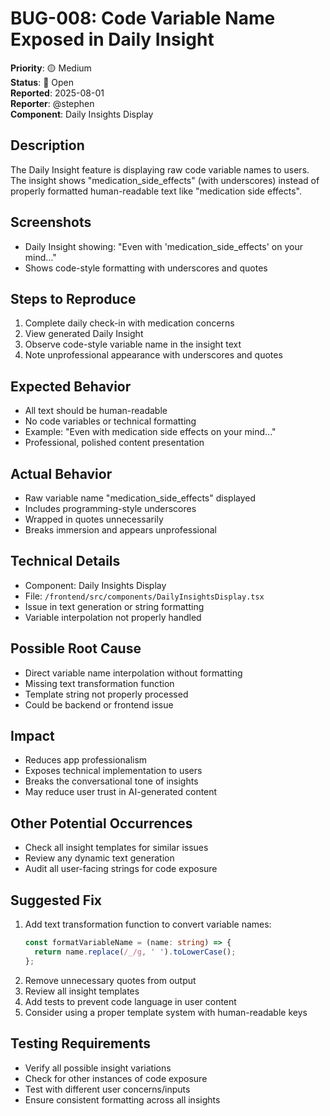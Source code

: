# BUG-008: Code Variable Name Exposed in Daily Insight

**Priority**: 🟡 Medium  
**Status**: 🔄 Open  
**Reported**: 2025-08-01  
**Reporter**: @stephen  
**Component**: Daily Insights Display  

## Description
The Daily Insight feature is displaying raw code variable names to users. The insight shows "medication_side_effects" (with underscores) instead of properly formatted human-readable text like "medication side effects".

## Screenshots
- Daily Insight showing: "Even with 'medication_side_effects' on your mind..."
- Shows code-style formatting with underscores and quotes

## Steps to Reproduce
1. Complete daily check-in with medication concerns
2. View generated Daily Insight
3. Observe code-style variable name in the insight text
4. Note unprofessional appearance with underscores and quotes

## Expected Behavior
- All text should be human-readable
- No code variables or technical formatting
- Example: "Even with medication side effects on your mind..."
- Professional, polished content presentation

## Actual Behavior
- Raw variable name "medication_side_effects" displayed
- Includes programming-style underscores
- Wrapped in quotes unnecessarily
- Breaks immersion and appears unprofessional

## Technical Details
- Component: Daily Insights Display
- File: `/frontend/src/components/DailyInsightsDisplay.tsx`
- Issue in text generation or string formatting
- Variable interpolation not properly handled

## Possible Root Cause
- Direct variable name interpolation without formatting
- Missing text transformation function
- Template string not properly processed
- Could be backend or frontend issue

## Impact
- Reduces app professionalism
- Exposes technical implementation to users
- Breaks the conversational tone of insights
- May reduce user trust in AI-generated content

## Other Potential Occurrences
- Check all insight templates for similar issues
- Review any dynamic text generation
- Audit all user-facing strings for code exposure

## Suggested Fix
1. Add text transformation function to convert variable names:
   ```typescript
   const formatVariableName = (name: string) => {
     return name.replace(/_/g, ' ').toLowerCase();
   };
   ```
2. Remove unnecessary quotes from output
3. Review all insight templates
4. Add tests to prevent code language in user content
5. Consider using a proper template system with human-readable keys

## Testing Requirements
- Verify all possible insight variations
- Check for other instances of code exposure
- Test with different user concerns/inputs
- Ensure consistent formatting across all insights